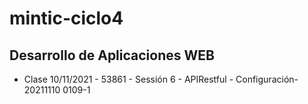 # mintic-ciclo4
## Desarrollo de Aplicaciones WEB

- Clase 10/11/2021 - 53861 - Sessión 6 - APIRestful - Configuración-20211110 0109-1
